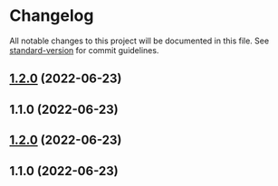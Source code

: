 # Changelog

All notable changes to this project will be documented in this file. See [standard-version](https://github.com/conventional-changelog/standard-version) for commit guidelines.

## [1.2.0](https://github.com/sammyKimGoorm/releaseTest/compare/v1.1.0...v1.2.0) (2022-06-23)

## 1.1.0 (2022-06-23)

## [1.2.0](https://github.com/sammyKimGoorm/release/compare/v1.1.0...v1.2.0) (2022-06-23)

## 1.1.0 (2022-06-23)
